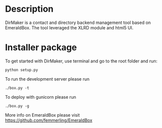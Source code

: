 # Description

DirMaker is a contact and directory backend management tool based on EmeraldBox. The tool leveraged the XLRD module and html5 UI.

# Installer package

To get started with DirMaker, use terminal and go to the root folder and run:

    python setup.py

To run the development server please run

    ./box.py -t

To deploy with gunicorn please run

    ./box.py -g

More info on EmeraldBox please visit https://github.com/femmerling/EmeraldBox